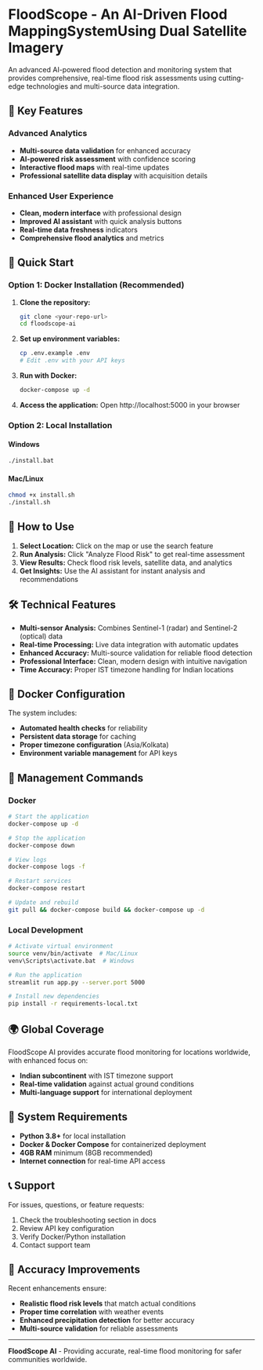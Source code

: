 # FloodScope - An AI-Driven Flood MappingSystemUsing Dual Satellite Imagery

An advanced AI-powered flood detection and monitoring system that provides comprehensive, real-time flood risk assessments using cutting-edge technologies and multi-source data integration.

## 🌊 Key Features

### Advanced Analytics
- **Multi-source data validation** for enhanced accuracy
- **AI-powered risk assessment** with confidence scoring
- **Interactive flood maps** with real-time updates
- **Professional satellite data display** with acquisition details

### Enhanced User Experience
- **Clean, modern interface** with professional design
- **Improved AI assistant** with quick analysis buttons
- **Real-time data freshness** indicators
- **Comprehensive flood analytics** and metrics

## 🚀 Quick Start

### Option 1: Docker Installation (Recommended)

1. **Clone the repository:**
   ```bash
   git clone <your-repo-url>
   cd floodscope-ai
   ```

2. **Set up environment variables:**
   ```bash
   cp .env.example .env
   # Edit .env with your API keys
   ```

3. **Run with Docker:**
   ```bash
   docker-compose up -d
   ```

4. **Access the application:**
   Open http://localhost:5000 in your browser

### Option 2: Local Installation

#### Windows
```bash
./install.bat
```

#### Mac/Linux
```bash
chmod +x install.sh
./install.sh
```

## 📱 How to Use

1. **Select Location:** Click on the map or use the search feature
2. **Run Analysis:** Click "Analyze Flood Risk" to get real-time assessment
3. **View Results:** Check flood risk levels, satellite data, and analytics
4. **Get Insights:** Use the AI assistant for instant analysis and recommendations

## 🛠 Technical Features

- **Multi-sensor Analysis:** Combines Sentinel-1 (radar) and Sentinel-2 (optical) data
- **Real-time Processing:** Live data integration with automatic updates
- **Enhanced Accuracy:** Multi-source validation for reliable flood detection
- **Professional Interface:** Clean, modern design with intuitive navigation
- **Time Accuracy:** Proper IST timezone handling for Indian locations


## 🐳 Docker Configuration

The system includes:
- **Automated health checks** for reliability
- **Persistent data storage** for caching
- **Proper timezone configuration** (Asia/Kolkata)
- **Environment variable management** for API keys

## 📖 Management Commands

### Docker
```bash
# Start the application
docker-compose up -d

# Stop the application
docker-compose down

# View logs
docker-compose logs -f

# Restart services
docker-compose restart

# Update and rebuild
git pull && docker-compose build && docker-compose up -d
```

### Local Development
```bash
# Activate virtual environment
source venv/bin/activate  # Mac/Linux
venv\Scripts\activate.bat  # Windows

# Run the application
streamlit run app.py --server.port 5000

# Install new dependencies
pip install -r requirements-local.txt
```

## 🌍 Global Coverage

FloodScope AI provides accurate flood monitoring for locations worldwide, with enhanced focus on:
- **Indian subcontinent** with IST timezone support
- **Real-time validation** against actual ground conditions
- **Multi-language support** for international deployment

## 🔧 System Requirements

- **Python 3.8+** for local installation
- **Docker & Docker Compose** for containerized deployment
- **4GB RAM** minimum (8GB recommended)
- **Internet connection** for real-time API access

## 📞 Support

For issues, questions, or feature requests:
1. Check the troubleshooting section in docs
2. Review API key configuration
3. Verify Docker/Python installation
4. Contact support team

## 🎯 Accuracy Improvements

Recent enhancements ensure:
- **Realistic flood risk levels** that match actual conditions
- **Proper time correlation** with weather events
- **Enhanced precipitation detection** for better accuracy
- **Multi-source validation** for reliable assessments

---

**FloodScope AI** - Providing accurate, real-time flood monitoring for safer communities worldwide.
